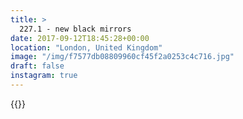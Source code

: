 ```yaml
---
title: >
  227.1 - new black mirrors
date: 2017-09-12T18:45:28+00:00
location: "London, United Kingdom"
image: "/img/f7577db08809960cf45f2a0253c4c716.jpg"
draft: false
instagram: true
---
```


{{<photo src="/img/f7577db08809960cf45f2a0253c4c716.jpg">}}

